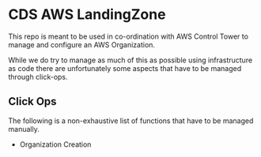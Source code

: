 # CDS AWS LandingZone

This repo is meant to be used in co-ordination with AWS Control Tower to manage and configure an AWS Organization.

While we do try to manage as much of this as possible using infrastructure as code there are unfortunately some aspects that have to be managed through click-ops.

## Click Ops

The following is a non-exhaustive list of functions that have to be managed manually. 

 - Organization Creation